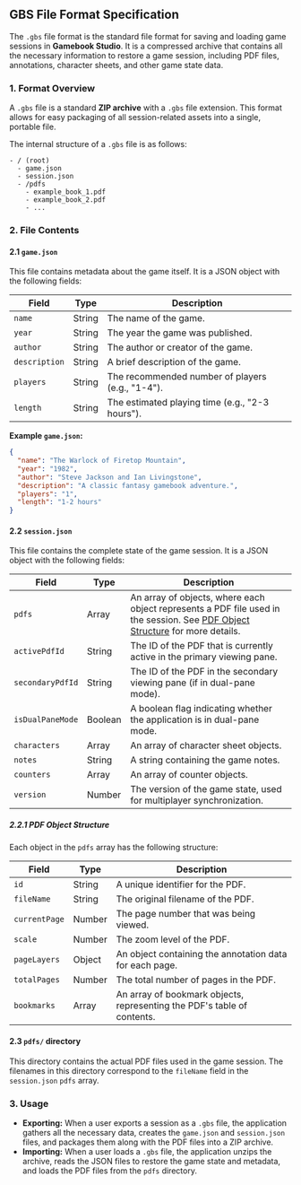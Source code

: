 ## GBS File Format Specification

The `.gbs` file format is the standard file format for saving and loading game sessions in **Gamebook Studio**. It is a compressed archive that contains all the necessary information to restore a game session, including PDF files, annotations, character sheets, and other game state data.

### 1. Format Overview

A `.gbs` file is a standard **ZIP archive** with a `.gbs` file extension. This format allows for easy packaging of all session-related assets into a single, portable file.

The internal structure of a `.gbs` file is as follows:

```
- / (root)
  - game.json
  - session.json
  - /pdfs
    - example_book_1.pdf
    - example_book_2.pdf
    - ...
```

### 2. File Contents

#### 2.1 `game.json`

This file contains metadata about the game itself. It is a JSON object with the following fields:

| Field         | Type   | Description                                     |
|---------------|--------|-------------------------------------------------|
| `name`        | String | The name of the game.                             |
| `year`        | String | The year the game was published.                  |
| `author`      | String | The author or creator of the game.                |
| `description` | String | A brief description of the game.                  |
| `players`     | String | The recommended number of players (e.g., "1-4").  |
| `length`      | String | The estimated playing time (e.g., "2-3 hours").   |

**Example `game.json`:**
```json
{
  "name": "The Warlock of Firetop Mountain",
  "year": "1982",
  "author": "Steve Jackson and Ian Livingstone",
  "description": "A classic fantasy gamebook adventure.",
  "players": "1",
  "length": "1-2 hours"
}
```

#### 2.2 `session.json`

This file contains the complete state of the game session. It is a JSON object with the following fields:

| Field            | Type    | Description                                                                                                                                                                                                                                     |
|------------------|---------|-------------------------------------------------------------------------------------------------------------------------------------------------------------------------------------------------------------------------------------------------|
| `pdfs`           | Array   | An array of objects, where each object represents a PDF file used in the session. See [PDF Object Structure](#221-pdf-object-structure) for more details.                                                                                        |
| `activePdfId`    | String  | The ID of the PDF that is currently active in the primary viewing pane.                                                                                                                                                                         |
| `secondaryPdfId` | String  | The ID of the PDF in the secondary viewing pane (if in dual-pane mode).                                                                                                                                                                         |
| `isDualPaneMode` | Boolean | A boolean flag indicating whether the application is in dual-pane mode.                                                                                                                                                                           |
| `characters`     | Array   | An array of character sheet objects.                                                                                                                                                                                                            |
| `notes`          | String  | A string containing the game notes.                                                                                                                                                                                                             |
| `counters`       | Array   | An array of counter objects.                                                                                                                                                                                                                    |
| `version`        | Number  | The version of the game state, used for multiplayer synchronization.                                                                                                                                                                            |

##### 2.2.1 PDF Object Structure

Each object in the `pdfs` array has the following structure:

| Field         | Type    | Description                                                                 |
|---------------|---------|-----------------------------------------------------------------------------|
| `id`          | String  | A unique identifier for the PDF.                                            |
| `fileName`    | String  | The original filename of the PDF.                                           |
| `currentPage` | Number  | The page number that was being viewed.                                      |
| `scale`       | Number  | The zoom level of the PDF.                                                  |
| `pageLayers`  | Object  | An object containing the annotation data for each page.                     |
| `totalPages`  | Number  | The total number of pages in the PDF.                                       |
| `bookmarks`   | Array   | An array of bookmark objects, representing the PDF's table of contents.     |

#### 2.3 `pdfs/` directory

This directory contains the actual PDF files used in the game session. The filenames in this directory correspond to the `fileName` field in the `session.json` `pdfs` array.

### 3. Usage

-   **Exporting:** When a user exports a session as a `.gbs` file, the application gathers all the necessary data, creates the `game.json` and `session.json` files, and packages them along with the PDF files into a ZIP archive.
-   **Importing:** When a user loads a `.gbs` file, the application unzips the archive, reads the JSON files to restore the game state and metadata, and loads the PDF files from the `pdfs` directory.